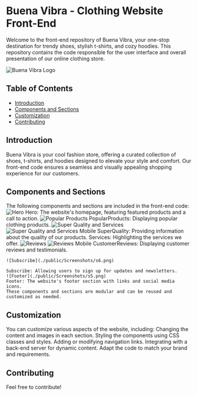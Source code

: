 # Buena Vibra - Clothing Website Front-End

Welcome to the front-end repository of Buena Vibra, your one-stop destination for trendy shoes, stylish t-shirts, and cozy hoodies. This repository contains the code responsible for the user interface and overall presentation of our online clothing store.

![Buena Vibra Logo](./public/Screenshots/buenavibra2.png)

## Table of Contents

- [Introduction](#introduction)
- [Components and Sections](#components-and-sections)
- [Customization](#customization)
- [Contributing](#contributing)

## Introduction
Buena Vibra is your cool fashion store, offering a curated collection of shoes, t-shirts, and hoodies designed to elevate your style and comfort. Our front-end code ensures a seamless and visually appealing shopping experience for our customers.


## Components and Sections
The following components and sections are included in the front-end code:
    ![Hero](./public/Screenshots/s1.png)
    Hero: The website's homepage, featuring featured products and a call to action.
    ![Popular Products](./public/Screenshots/s2.png)
    PopularProducts: Displaying popular clothing products.
    ![Super Quality and Services](./public/Screenshots/s3.png)
    ![Super Quality and Services Mobile](./public/Screenshots/s8.png)
    SuperQuality: Providing information about the quality of our products.
    Services: Highlighting the services we offer.
    ![Reviews](./public/Screenshots/s4.png)
    ![Reviews Mobile](./public/Screenshots/s7.png)
    CustomerReviews: Displaying customer reviews and testimonials.
    
    ![Subscribe](./public/Screenshots/s6.png)
    
    Subscribe: Allowing users to sign up for updates and newsletters.
    ![Footer](./public/Screenshots/s5.png)
    Footer: The website's footer section with links and social media icons.
    These components and sections are modular and can be reused and customized as needed.

## Customization
You can customize various aspects of the website, including:
    Changing the content and images in each section.
    Styling the components using CSS classes and styles.
    Adding or modifying navigation links.
    Integrating with a back-end server for dynamic content.
    Adapt the code to match your brand and requirements.

## Contributing
Feel free to contribute!

